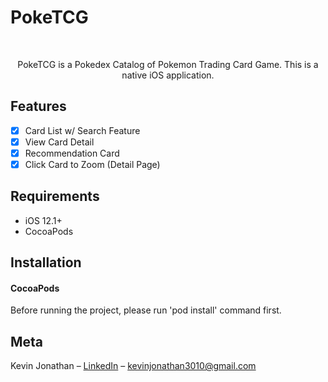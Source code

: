 # PokeTCG
<br />
<p align="center">
  <p align="center">
    PokeTCG is a Pokedex Catalog of Pokemon Trading Card Game. This is a native iOS application.
  </p>
</p>

## Features

- [x] Card List w/ Search Feature
- [x] View Card Detail
- [x] Recommendation Card
- [x] Click Card to Zoom (Detail Page)

## Requirements

- iOS 12.1+
- CocoaPods

## Installation

#### CocoaPods
Before running the project, please run 'pod install' command first.

## Meta

Kevin Jonathan – [LinkedIn](https://www.linkedin.com/in/kevinjonathan3010/) – kevinjonathan3010@gmail.com

